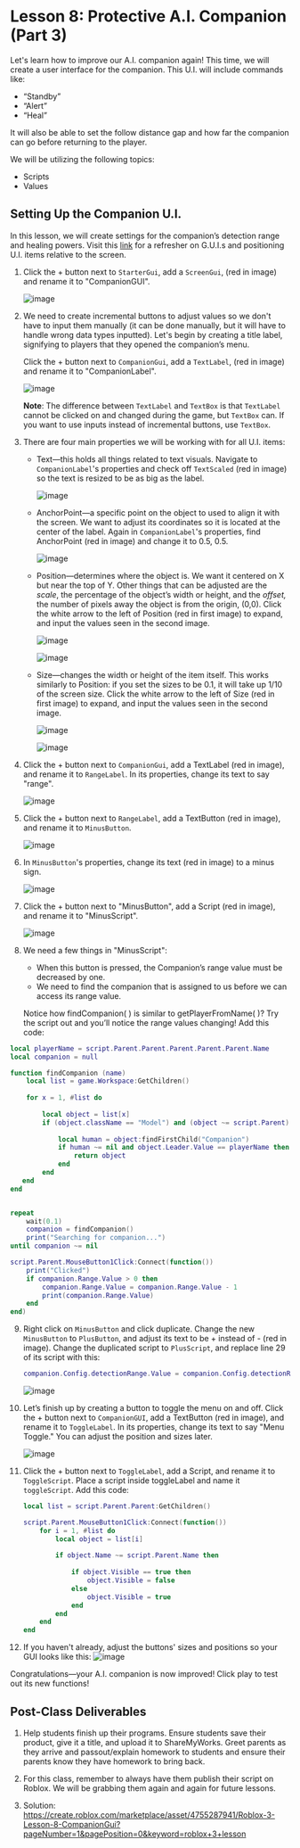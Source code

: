 

# Lesson 8: Protective A.I. Companion (Part 3)

Let's learn how to improve our A.I. companion again! This time, we will create a user interface for the companion. This U.I. will include commands like:  

-   “Standby”
-   “Alert”
-   “Heal”

It will also be able to set the follow distance gap and how far the companion can go before returning to the player.  

We will be utilizing the following topics:

- Scripts 
- Values

## Setting Up the Companion U.I.

In this lesson, we will create settings for the companion’s detection range and healing powers. Visit this [link](https://developer.roblox.com/en-us/articles/Intro-to-GUIs)  for a refresher on G.U.I.s and positioning U.I. items relative to the screen.

1. Click the + button next to `StarterGui`, add a `ScreenGui`, (red in image) and rename it to "CompanionGUI".

   ![image](https://user-images.githubusercontent.com/28936305/231951347-9d7c51ab-c282-432e-841e-974ee6116e42.png)

2. We need to create incremental buttons to adjust values so we don't have to input them manually (it can be done manually, but it will have to handle wrong data types inputted). Let's begin by creating a title label, signifying to players that they opened the companion’s menu. 

   Click the + button next to `CompanionGui`, add a `TextLabel`, (red in image) and rename it to "CompanionLabel".

   ![image](https://user-images.githubusercontent.com/28936305/231952818-f3310312-9585-4f10-bbe5-727d552f969b.png)

   **Note**: The difference between `TextLabel` and `TextBox` is that `TextLabel` cannot be clicked on and changed during the game, but `TextBox` can. If you want to use inputs instead of incremental buttons, use `TextBox`.

3. There are four main properties we will be working with for all U.I. items:

   - Text—this holds all things related to text visuals. Navigate to `CompanionLabel`'s properties and check off `TextScaled` (red in image) so the text is resized to be as big as the label.

     ![image](https://user-images.githubusercontent.com/28936305/231952916-88970144-726f-4606-9f09-b337f3768eb6.png)

   - AnchorPoint—a specific point on the object to used to align it with the screen. We want to adjust its coordinates so it is located at the center of the label. Again in `CompanionLabel`'s properties, find AnchorPoint (red in image) and change it to 0.5, 0.5.

     ![image](https://user-images.githubusercontent.com/28936305/231952949-76f05d44-41bf-44ab-892d-0c9f84e6561a.png)

   - Position—determines where the object is. We want it centered on X but near the top of Y. Other things that can be adjusted are the *scale*, the percentage of the object’s width or height, and the *offset,* the number of pixels away the object is from the origin, (0,0). Click the white arrow to the left of Position (red in first image) to expand, and input the values seen in the second image.

     ![image](https://user-images.githubusercontent.com/28936305/231952986-935455ab-d27a-463b-a3fe-5daac01c0b62.png)

     ![image](https://user-images.githubusercontent.com/28936305/231953092-4c5ff67e-b59d-4507-ae8e-f1ac96ac14fd.png)

   - Size—changes the width or height of the item itself. This works similarly to Position: if you set the sizes to be 0.1, it will take up 1/10 of the screen size. Click the white arrow to the left of Size (red in first image) to expand, and input the values seen in the second image.

     ![image](https://user-images.githubusercontent.com/28936305/231953146-32a6698d-8fcc-4c2e-af8b-163453d303a0.png)

     ![image](https://user-images.githubusercontent.com/28936305/231953171-4c5f27a8-8d29-479a-80b5-5c632c71e985.png)

4. Click the + button next to `CompanionGui`, add a TextLabel (red in image), and rename it to `RangeLabel`. In its properties, change its text to say "range".

   ![image](https://user-images.githubusercontent.com/28936305/231953438-bb1003e6-2d3b-4608-bd1a-1b08bac799f7.png)

5. Click the + button next to `RangeLabel`, add a TextButton (red in image), and rename it to `MinusButton`.

   ![image](https://user-images.githubusercontent.com/28936305/231953510-b2d67e97-1173-471c-9fc9-fe165a06a09e.png)

   

6. In `MinusButton`'s properties, change its text (red in image) to a minus sign.

   ![image](https://user-images.githubusercontent.com/28936305/231953549-a8bdaa3b-ffd9-417d-b2d8-4d8218fd8a31.png)

7. Click the + button next to "MinusButton", add a Script (red in image), and rename it to "MinusScript".

   ![image](https://user-images.githubusercontent.com/28936305/231953571-070937c0-e8a9-44ee-abe1-521943e0a439.png)

8. We need a few things in "MinusScript":

   - When this button is pressed, the Companion’s range value must be decreased by one.
   - We need to find the companion that is assigned to us before we can access its range value.

   Notice how findCompanion( ) is similar to getPlayerFromName( )? Try the script out and you’ll notice the range values changing! Add this code:

```lua
local playerName = script.Parent.Parent.Parent.Parent.Parent.Name
local companion = null

function findCompanion (name)
    local list = game.Workspace:GetChildren()
    
    for x = 1, #list do
        
        local object = list[x]
        if (object.className == "Model") and (object ~= script.Parent) then
            
            local human = object:findFirstChild("Companion")
            if human ~= nil and object.Leader.Value == playerName then
                return object
            end
        end
   end
end


repeat
    wait(0.1)
    companion = findCompanion()
    print("Searching for companion...")
until companion ~= nil

script.Parent.MouseButton1Click:Connect(function())
    print("Clicked")
    if companion.Range.Value > 0 then
        companion.Range.Value = companion.Range.Value - 1
        print(companion.Range.Value)
    end
end)
```

9. Right click on `MinusButton` and click duplicate. Change the new `MinusButton` to `PlusButton`, and adjust its text to be + instead of - (red in image). Change the duplicated script to `PlusScript`, and replace line 29 of its script with this:

    ```lua
    companion.Config.detectionRange.Value = companion.Config.detectionRange.Value + 1
    ```

    

    ![image](https://user-images.githubusercontent.com/28936305/231953649-02d4d0c7-b66b-44c1-9b9c-327555af8f5e.png)

10. Let’s finish up by creating a button to toggle the menu on and off. Click the + button next to `CompanionGUI`, add a TextButton (red in image), and rename it to `ToggleLabel`. In its properties, change its text to say "Menu Toggle." You can adjust the position and sizes later.   

    ![image](https://user-images.githubusercontent.com/28936305/231953689-75516ec9-bda1-49bd-80d7-27c6646e890d.png)

11. Click the + button next to `ToggleLabel`, add a Script, and rename it to `ToggleScript`. Place a script inside toggleLabel and name it `toggleScript`. Add this code:

    ```lua
    local list = script.Parent.Parent:GetChildren()
    
    script.Parent.MouseButton1Click:Connect(function())
        for i = 1, #list do
            local object = list[i]
            
            if object.Name ~= script.Parent.Name then
                
                if object.Visible == true then
                    object.Visible = false
                else
                    object.Visible = true
                end
            end
        end
    end
    ```

12. If you haven't already, adjust the buttons' sizes and positions so your GUI looks like this:
    ![image](https://user-images.githubusercontent.com/28936305/231953739-d495b0ae-70ff-45a9-93ba-ee60bcbfb806.png)

Congratulations—your A.I. companion is now improved! Click play to test out its new functions!

## Post-Class Deliverables

1.  Help students finish up their programs. Ensure students save their product, give it a title, and upload it to ShareMyWorks. Greet parents as they arrive and passout/explain homework to students and ensure their parents know they have homework to bring back.

2.  For this class, remember to always have them publish their script on Roblox. We will be grabbing them again and again for future lessons.

3.  Solution: https://create.roblox.com/marketplace/asset/4755287941/Roblox-3-Lesson-8-CompanionGui?pageNumber=1&pagePosition=0&keyword=roblox+3+lesson
